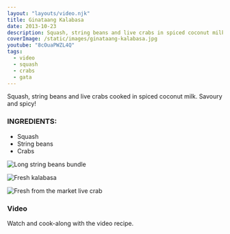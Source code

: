 ```yaml
---
layout: "layouts/video.njk"
title: Ginataang Kalabasa
date: 2013-10-23
description: Squash, string beans and live crabs in spiced coconut milk
coverImage: /static/images/ginataang-kalabasa.jpg
youtube: "8cOuaPWZL4Q"
tags:
  - video
  - squash
  - crabs
  - gata
---
```


Squash, string beans and live crabs cooked in spiced coconut milk. Savoury and spicy!

### INGREDIENTS:

- Squash
- String beans
- Crabs

![Long string beans bundle](/images/string-beans.jpg)

![Fresh kalabasa](/images/squash-wedge.jpg)

![Fresh from the market live crab](/images/fresh-live-crab.jpg)

### Video

Watch and cook-along with the video recipe.


